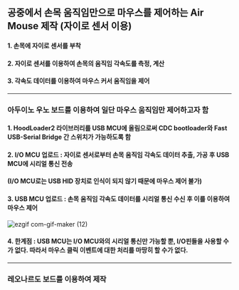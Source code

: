 ## 공중에서 손목 움직임만으로 마우스를 제어하는 Air Mouse 제작 (자이로 센서 이용)

#### 1. 손목에 자이로 센서를 부착
#### 2. 자이로 센서를 이용하여 손목의 움직임 각속도를 측정, 계산
#### 3. 각속도 데이터를 이용하여 마우스 커서 움직임을 제어
-----------------

### 아두이노 우노 보드를 이용하여 일단 마우스 움직임만 제어하고자 함
#### 1. HoodLoader2 라이브러리를 USB MCU에 올림으로써 CDC bootloader와 Fast USB-Serial Bridge 간 스위치가 가능하도록 함
#### 2. I/O MCU 업로드 : 자이로 센서로부터 손목 움직임 각속도 데이터 추출, 가공 후 USB MCU에 시리얼 통신 전송
#### (I/O MCU로는 USB HID 장치로 인식이 되지 않기 때문에 마우스 제어 불가)
#### 3. USB MCU 업로드 : 손목 움직임 각속도 데이터를 시리얼 통신 수신 후 이를 이용하여 마우스 제어

![ezgif com-gif-maker (12)](https://user-images.githubusercontent.com/86474141/148759700-b6fd94bd-7db5-47ec-9e0b-c75fb3f35f6d.gif)


#### 4. 한계점 : USB MCU는 I/O MCU와의 시리얼 통신만 가능할 뿐, I/O핀들을 사용할 수가 없다. 따라서 마우스 클릭 이벤트에 대한 처리를 마땅히 할 수가 없다.

----------------------
### 레오나르도 보드를 이용하여 제작

